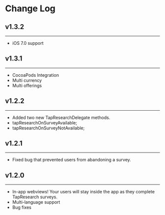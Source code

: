 # Change Log

## v1.3.2
--------
- iOS 7.0 support

## v1.3.1
---------
- CocoaPods Integration
- Multi currency
- Multi offerings

## v1.2.2
---------
- Added two new TapResearchDelegate methods.
 - tapResearchOnSurveyAvailable;
 - tapResearchOnSurveyNotAvailable;

## v1.2.1
---------
- Fixed bug that prevented users from abandoning a survey.

## v1.2.0
---------
- In-app webviews! Your users will stay inside the app as they complete TapResearch surveys.
- Multi-language support
- Bug fixes
